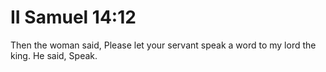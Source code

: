 # II Samuel 14:12

Then the woman said, Please let your servant speak a word to my lord the king. He said, Speak.
